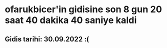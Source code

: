 # ofarukbicer'in gidisine son 8 gun 20 saat 40 dakika 40 saniye kaldi

## Gidis tarihi: 30.09.2022 :(